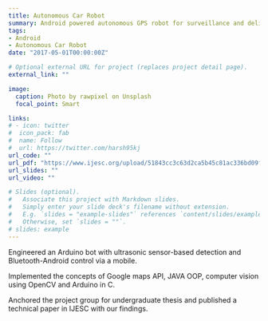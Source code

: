 ```yaml
---
title: Autonomous Car Robot
summary: Android powered autonomous GPS robot for surveillance and delivery of products.
tags:
- Android
- Autonomous Car Robot
date: "2017-05-01T00:00:00Z"

# Optional external URL for project (replaces project detail page).
external_link: ""

image:
  caption: Photo by rawpixel on Unsplash
  focal_point: Smart

links:
# - icon: twitter
#  icon_pack: fab
#  name: Follow
#  url: https://twitter.com/harsh95kj
url_code: ""
url_pdf: "https://www.ijesc.org/upload/51843cc3c63d2ca5b45c81ac336bd09f.Android%20Powered%20Autonomous%20GPS%20Robot.pdf"
url_slides: ""
url_video: ""

# Slides (optional).
#   Associate this project with Markdown slides.
#   Simply enter your slide deck's filename without extension.
#   E.g. `slides = "example-slides"` references `content/slides/example-slides.md`.
#   Otherwise, set `slides = ""`.
# slides: example
---
```


Engineered an Arduino bot with ultrasonic sensor-based detection and Bluetooth-Android control via a mobile.

Implemented the concepts of Google maps API, JAVA OOP, computer vision using OpenCV and Arduino in C.

Anchored the project group for undergraduate thesis and published a technical paper in IJESC with our findings.
